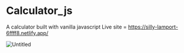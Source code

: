 # Calculator_js
A calculator built with vanilla javascript
Live site = https://silly-lamport-6ffff8.netlify.app/

![Untitled](https://user-images.githubusercontent.com/78149229/126035019-cb81817f-3e5b-413f-9a87-7102984e0794.png)
